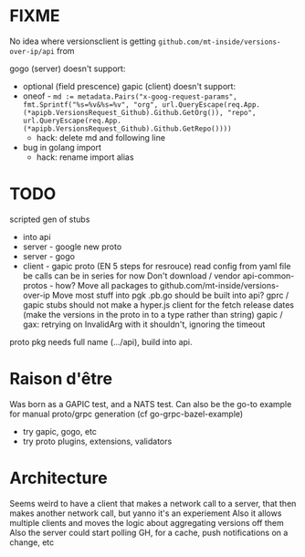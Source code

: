 # FIXME
No idea where versionsclient is getting `github.com/mt-inside/versions-over-ip/api` from

gogo (server) doesn't support:
* optional (field prescence)
gapic (client) doesn't support:
* oneof - `md := metadata.Pairs("x-goog-request-params", fmt.Sprintf("%s=%v&%s=%v", "org", url.QueryEscape(req.App.(*apipb.VersionsRequest_Github).Github.GetOrg()), "repo", url.QueryEscape(req.App.(*apipb.VersionsRequest_Github).Github.GetRepo())))`
  * hack: delete md and following line
* bug in golang import
  * hack: rename import alias

# TODO
scripted gen of stubs
* into api
* server - google new proto
* server - gogo
* client - gapic
proto (EN 5 steps for resrouce)
read config from yaml file
be calls can be in series for now
Don't download / vendor api-common-protos - how?
Move all packages to github.com/mt-inside/versions-over-ip
Move most stuff into pgk
.pb.go should be built into api? gprc / gapic stubs should not
make a hyper.js client for the fetch
release dates (make the versions in the proto in to a type rather than string)
gapic / gax: retrying on InvalidArg with it shouldn't, ignoring the timeout

proto pkg needs full name (.../api), build into api.

# Raison d'être
Was born as a GAPIC test, and a NATS test.
Can also be the go-to example for manual proto/grpc generation (cf go-grpc-bazel-example)
* try gapic, gogo, etc
* try proto plugins, extensions, validators

# Architecture
Seems weird to have a client that makes a network call to a server, that then makes another network call, but yanno it's an experiement
Also it allows multiple clients and moves the logic about aggregating versions off them
Also the server could start polling GH, for a cache, push notifications on a change, etc
